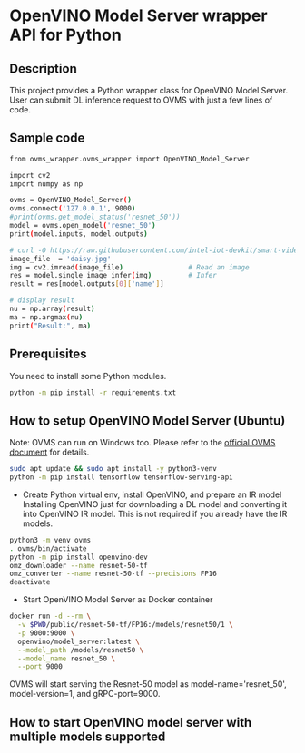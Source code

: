 # OpenVINO Model Server wrapper API for Python
## Description
This project provides a Python wrapper class for OpenVINO Model Server.  
User can submit DL inference request to OVMS with just a few lines of code.  

## Sample code
```sh
from ovms_wrapper.ovms_wrapper import OpenVINO_Model_Server

import cv2
import numpy as np

ovms = OpenVINO_Model_Server()
ovms.connect('127.0.0.1', 9000)
#print(ovms.get_model_status('resnet_50'))
model = ovms.open_model('resnet_50')
print(model.inputs, model.outputs)

# curl -O https://raw.githubusercontent.com/intel-iot-devkit/smart-video-workshop/master/Labs/daisy.jpg
image_file  = 'daisy.jpg'
img = cv2.imread(image_file)                # Read an image
res = model.single_image_infer(img)         # Infer
result = res[model.outputs[0]['name']]

# display result
nu = np.array(result)
ma = np.argmax(nu)
print("Result:", ma)
```

## Prerequisites
You need to install some Python modules.   
```sh
python -m pip install -r requirements.txt
```

## How to setup OpenVINO Model Server (Ubuntu)
Note: OVMS can run on Windows too. Please refer to the [official OVMS document](https://docs.openvino.ai/latest/openvino_docs_ovms.html) for details.  
```sh
sudo apt update && sudo apt install -y python3-venv
python -m pip install tensorflow tensorflow-serving-api
```
- Create Python virtual env, install OpenVINO, and prepare an IR model  
Installing OpenVINO just for downloading a DL model and converting it into OpenVINO IR model. This is not required if you already have the IR models.  
```sh
python3 -m venv ovms
. ovms/bin/activate
python -m pip install openvino-dev
omz_downloader --name resnet-50-tf
omz_converter --name resnet-50-tf --precisions FP16
deactivate
```
- Start OpenVINO Model Server as Docker container
```sh
docker run -d --rm \
  -v $PWD/public/resnet-50-tf/FP16:/models/resnet50/1 \
  -p 9000:9000 \
  openvino/model_server:latest \
  --model_path /models/resnet50 \
  --model_name resnet_50 \
  --port 9000
```
OVMS will start serving the Resnet-50 model as model-name='resnet_50', model-version=1, and gRPC-port=9000.

## How to start OpenVINO model server with multiple models supported  

